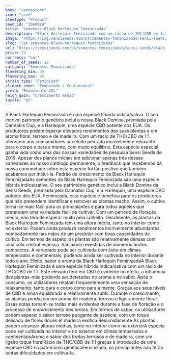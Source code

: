 ```yaml
---
book: "cannastore"
icon: "seed"
itemtype: "Product"
seed_id: "1560029"
title: "Sementes Black Harlequin Feminizadas"
description: "Black Harlequin Feminizada com um rácio de THC/CBD de 1:1, e um aroma de madeira e terroso. Efeito relaxante e calmante."
image: "https://img.sensiseeds.com/pt/sementes-feminizadas/sensi-seeds/black-harlequin-feminizadas-image.png"
slug: "/pt-sementes-black-harlequin-feminizadas"
url: "https://sensiseeds.com/pt/sementes-feminizadas/sensi-seeds/black-harlequin-feminizadas?a_aid=cannastore"
price: 73
currency: "eur"
number_of_seeds: 10
category: "Sementes Feminizada"
flowering_min: 55
flowering_max: 65
strain_type: "Feminized"
climate_zone: "Temperado / Continental"
yield: "Rendimento XXL"
heigh_gain: "Crescimento médio"
locale: "pt"
---
```

A Black Harlequin Feminizada é uma espécie híbrida indica/sativa. O seu incrível património genético inclui a nossa Black Domina, premiada pela Cannabis Cup, e a Harlequin, uma espécie CBD potente dos EUA. Os produtores podem esperar elevados rendimentos das suas plantas e um aroma floral, terroso e de madeira. Com um rácio de THC/CBD de 1:1, oferecem aos consumidores um efeito pedrado incrivelmente relaxante para o corpo e para a mente, com muito equilíbrio. Esta espécie especial ganha vida como uma das nossas variedades de pesquisa Sensi Seeds de 2019. Apesar dos planos iniciais em adicionar apenas três dessas variedades ao nosso catálogo permanente, o feedback que recebemos da nossa comunidade sobre esta espécie foi tão positivo que também acabámos por inclui-la. Padrão de crescimento da Black Harlequin FeminizadaAs sementes da Black Harlequin Feminizada são uma espécie híbrida indica/sativa. O seu património genético inclui a Black Domina da Sensi Seeds, premiada pela Cannabis Cup, e a Harlequin, uma espécie CBD potente dos EUA. Feminizada, esta espécie é benéfica para os produtores que não pretendem identificar e remover as plantas macho. Assim, o cultivo torna-se mais fácil para os principiantes e para todos aqueles que pretendem uma variedade fácil de cultivar. Com um período de floração médio, não terá de esperar muito pela colheita. Geralmente, as plantas da Black Harlequin Feminizada têm uma altura média, tanto no interior como no exterior. Podem ainda produzir rendimentos incrivelmente abundantes, nomeadamente nas mãos de um produtor com boas capacidades de cultivo. Em termos de aspeto, as plantas são relativamente densas com uma cola central espessa. São ainda revestidas de inúmeros brotos compactos. A variedade pode ser cultivada com êxito em climas temperados e continentais, podendo ainda ser cultivada no interior durante todo o ano. Efeito, sabor e aroma da Black Harlequin FeminizadaA Black Harlequin Feminizada é uma espécie híbrida indica/sativa com um rácio de THC/CBD de 1:1. Este elevado teor em CBD é evidente no efeito, a influência das plantas-mãe podendo ser detetadas no aroma e no sabor. Após o consumo, os utilizadores relatam frequentemente uma sensação de relaxamento, tanto para o corpo como para a mente. Graças aos seus níveis de CBD é ainda equilibrada e relativamente subtil. Durante o crescimento, as plantas produzem um aroma de madeira, terroso e ligeiramente floral. Essas notas tornam-se todas mais evidentes durante a fase de floração e o processo de endurecimento dos brotos. Em termos de sabor, os utilizadores podem esperar o sabor terroso pungente da espécie, com um toque delicado de flores doces et madeira exótica.Resumidamente As plantas podem alcançar alturas médias, tanto no interior como no exteriorA espécie pode ser cultivada no interior e no exterior em climas temperados e continentaisAroma e sabor dos brotos terrosos e de madeira, com um ligeiro toque floralRácio de THC/CBD de 1:1 graças à introdução de uma espécie CBD no património genéticoFeminizada, os principiantes não terão tantas dificuldades em cultivá-la.
